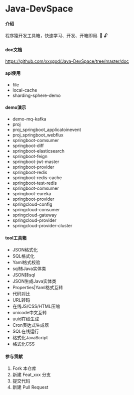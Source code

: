 # Java-DevSpace

#### 介绍
程序猿开发工具箱，快速学习、开发、开箱即用. :school_satchel:  :unlock: 

#### doc文档
https://github.com/xxxgod/Java-DevSpace/tree/master/doc

#### api使用
- file  
- local-cache  
- sharding-sphere-demo  

#### demo演示
- demo-mq-kafka  
- proj   
- proj_springboot_applicatoinevent  
- proj_springboot_webflux  
- springboot-comsumer  
- springboot-diff  
- springboot-elasticsearch  
- springboot-feign  
- springboot-jwt-master  
- springboot-provider  
- springboot-redis  
- springboot-redis-cache  
- springboot-test-redis  
- springboot-comsumer  
- springboot-eureka  
- springboot-provider  
- springcloud-config  
- springcloud-consumer  
- springcloud-gateway  
- springcloud-provider  
- springcloud-provider-cluster  

#### tool工具箱
- JSON格式化
- SQL格式化
- Yaml格式校验
- sql转Java实体类
- JSON转sql
- JSON生成Java实体类
- Properties|Yaml格式互转
- 代码对比
- URL转码
- 在线JS/CSS/HTML压缩
- unicode中文互转
- uuid在线生成
- Cron表达式生成器
- SQL在线运行
- 格式化JavaScript
- 格式化CSS

#### 参与贡献
1.  Fork 本仓库
2.  新建 Feat_xxx 分支
3.  提交代码
4.  新建 Pull Request
